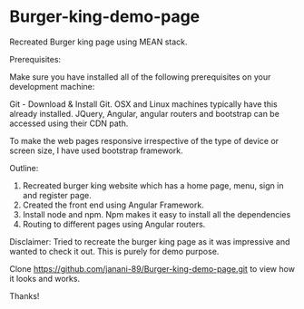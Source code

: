 # Burger-king-demo-page

Recreated Burger king page using MEAN stack.

Prerequisites:

Make sure you have installed all of the following prerequisites on your development machine:

Git - Download & Install Git. OSX and Linux machines typically have this already installed. JQuery, Angular, angular routers and bootstrap can be accessed using their CDN path.

To make the web pages responsive irrespective of the type of device or screen size, I have used bootstrap framework.

Outline:
1. Recreated burger king website which has a home page, menu, sign in and register page.
2. Created the front end using Angular Framework.
3. Install node and npm. Npm makes it easy to install all the dependencies
4. Routing to different pages using Angular routers.

Disclaimer: Tried to recreate the burger king page as it was impressive and wanted to check it out. This is purely for demo purpose.

Clone https://github.com/janani-89/Burger-king-demo-page.git to view how it looks and works.

Thanks!
